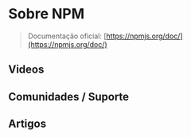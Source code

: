 # Sobre NPM

> Documentação oficial: [https://npmjs.org/doc/](https://npmjs.org/doc/)

## Videos

## Comunidades / Suporte

## Artigos